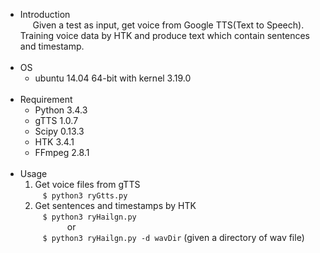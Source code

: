 * Introduction
<br>&nbsp;&nbsp;&nbsp;&nbsp;
Given a test as input, get voice from Google TTS(Text to Speech). Training voice data by HTK and produce text which contain sentences and timestamp.
<br><br>
* OS
  * ubuntu 14.04 64-bit with kernel 3.19.0
<br><br>
* Requirement
  * Python 3.4.3
  * gTTS 1.0.7
  * Scipy 0.13.3
  * HTK 3.4.1
  * FFmpeg 2.8.1
<br><br>
* Usage
  1. Get voice files from gTTS
      <br>&nbsp;&nbsp;
      `$ python3 ryGtts.py`
  2. Get sentences and timestamps by HTK
      <br>&nbsp;&nbsp;
      `$ python3 ryHailgn.py` 
      <br>&nbsp;&nbsp;&nbsp;&nbsp;&nbsp;&nbsp;&nbsp;&nbsp;&nbsp;&nbsp;&nbsp;&nbsp; or<br>&nbsp;&nbsp; 
      `$ python3 ryHailgn.py -d wavDir` (given a directory of wav file)
<br><br>
